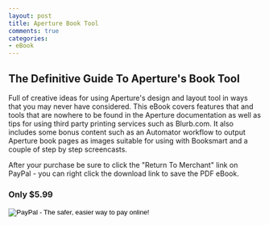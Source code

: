 ```yaml
---
layout: post
title: Aperture Book Tool
comments: true
categories:
- eBook
---
```

<h2>The Definitive Guide To Aperture's Book Tool</h2>
Full of creative ideas for using Aperture's design and layout tool in ways that you may never have considered. This eBook covers features that and tools that are nowhere to be found in the Aperture documentation as well as tips for using third party printing services such as Blurb.com. It also includes some bonus content such as an Automator workflow to output Aperture book pages as images suitable for using with Booksmart and a couple of step by step screencasts.

After your purchase be sure to click the "Return To Merchant" link on PayPal - you can right click the download link to save the PDF eBook.
<h3>Only $5.99</h3>

<form action="https://www.paypal.com/cgi-bin/webscr" method="post">
<input type="hidden" name="cmd" value="_s-xclick">
<input type="hidden" name="hosted_button_id" value="HFTZC4XGEYE52">
<input type="image" src="https://www.paypal.com/en_US/i/btn/btn_buynowCC_LG.gif" border="0" name="submit" alt="PayPal - The safer, easier way to pay online!">
<img alt="" border="0" src="https://www.paypal.com/en_US/i/scr/pixel.gif" width="1" height="1">
</form>
